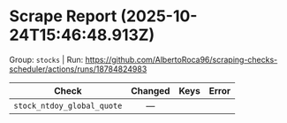 # Scrape Report (2025-10-24T15:46:48.913Z)

Group: `stocks`  |  Run: https://github.com/AlbertoRoca96/scraping-checks-scheduler/actions/runs/18784824983

| Check | Changed | Keys | Error |
|---|:---:|:--|:--|
| `stock_ntdoy_global_quote` | — |  |  |
